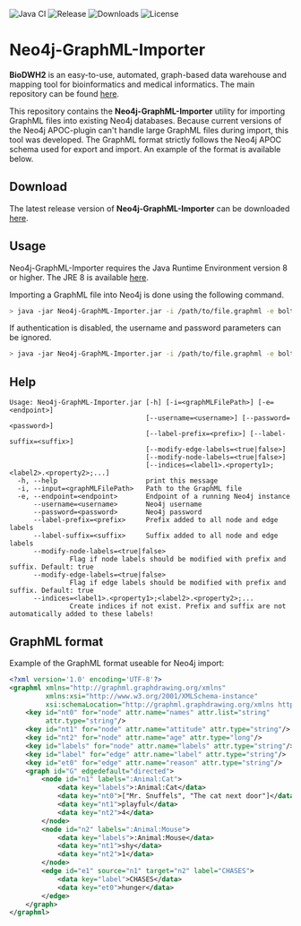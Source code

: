 ![Java CI](https://github.com/BioDWH2/Neo4j-GraphML-Importer/workflows/Java%20CI/badge.svg?branch=develop) ![Release](https://img.shields.io/github/v/release/BioDWH2/Neo4j-GraphML-Importer) ![Downloads](https://img.shields.io/github/downloads/BioDWH2/Neo4j-GraphML-Importer/total) ![License](https://img.shields.io/github/license/BioDWH2/Neo4j-GraphML-Importer)

# Neo4j-GraphML-Importer
**BioDWH2** is an easy-to-use, automated, graph-based data warehouse and mapping tool for bioinformatics and medical informatics. The main repository can be found [here](https://github.com/BioDWH2/BioDWH2).

This repository contains the **Neo4j-GraphML-Importer** utility for importing GraphML files into existing Neo4j databases. Because current versions of the Neo4j APOC-plugin can't handle large GraphML files during import, this tool was developed. The GraphML format strictly follows the Neo4j APOC schema used for export and import. An example of the format is available below.

## Download
The latest release version of **Neo4j-GraphML-Importer** can be downloaded [here](https://github.com/BioDWH2/Neo4j-GraphML-Importer/releases/latest).

## Usage
Neo4j-GraphML-Importer requires the Java Runtime Environment version 8 or higher. The JRE 8 is available [here](https://www.oracle.com/java/technologies/javase-jre8-downloads.html).

Importing a GraphML file into Neo4j is done using the following command.
~~~BASH
> java -jar Neo4j-GraphML-Importer.jar -i /path/to/file.graphml -e bolt://localhost:8083 --username user --password pass
~~~

If authentication is disabled, the username and password parameters can be ignored.
~~~BASH
> java -jar Neo4j-GraphML-Importer.jar -i /path/to/file.graphml -e bolt://localhost:8083
~~~

## Help
~~~
Usage: Neo4j-GraphML-Importer.jar [-h] [-i=<graphMLFilePath>] [-e=<endpoint>]
                                  [--username=<username>] [--password=<password>]
                                  [--label-prefix=<prefix>] [--label-suffix=<suffix>]
                                  [--modify-edge-labels=<true|false>]
                                  [--modify-node-labels=<true|false>]
                                  [--indices=<label1>.<property1>;<label2>.<property2>;...]
  -h, --help                      print this message
  -i, --input=<graphMLFilePath>   Path to the GraphML file
  -e, --endpoint=<endpoint>       Endpoint of a running Neo4j instance
      --username=<username>       Neo4j username
      --password=<password>       Neo4j password
      --label-prefix=<prefix>     Prefix added to all node and edge labels
      --label-suffix=<suffix>     Suffix added to all node and edge labels
      --modify-node-labels=<true|false>
               Flag if node labels should be modified with prefix and suffix. Default: true
      --modify-edge-labels=<true|false>
               Flag if edge labels should be modified with prefix and suffix. Default: true
      --indices=<label1>.<property1>;<label2>.<property2>;...
               Create indices if not exist. Prefix and suffix are not automatically added to these labels!
~~~

## GraphML format
Example of the GraphML format useable for Neo4j import:
~~~xml
<?xml version='1.0' encoding='UTF-8'?>
<graphml xmlns="http://graphml.graphdrawing.org/xmlns"
         xmlns:xsi="http://www.w3.org/2001/XMLSchema-instance"
         xsi:schemaLocation="http://graphml.graphdrawing.org/xmlns http://graphml.graphdrawing.org/xmlns/1.0/graphml.xsd">
    <key id="nt0" for="node" attr.name="names" attr.list="string"
         attr.type="string"/>
    <key id="nt1" for="node" attr.name="attitude" attr.type="string"/>
    <key id="nt2" for="node" attr.name="age" attr.type="long"/>
    <key id="labels" for="node" attr.name="labels" attr.type="string"/>
    <key id="label" for="edge" attr.name="label" attr.type="string"/>
    <key id="et0" for="edge" attr.name="reason" attr.type="string"/>
    <graph id="G" edgedefault="directed">
        <node id="n1" labels=":Animal:Cat">
            <data key="labels">:Animal:Cat</data>
            <data key="nt0">["Mr. Snuffels", "The cat next door"]</data>
            <data key="nt1">playful</data>
            <data key="nt2">4</data>
        </node>
        <node id="n2" labels=":Animal:Mouse">
            <data key="labels">:Animal:Mouse</data>
            <data key="nt1">shy</data>
            <data key="nt2">1</data>
        </node>
        <edge id="e1" source="n1" target="n2" label="CHASES">
            <data key="label">CHASES</data>
            <data key="et0">hunger</data>
        </edge>
    </graph>
</graphml>
~~~
